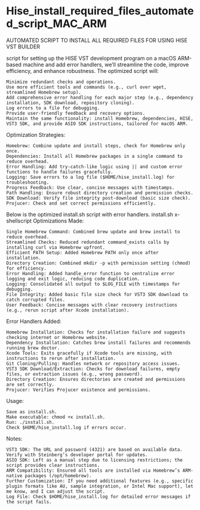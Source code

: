 # Hise_install_required_files_automated_script_MAC_ARM
AUTOMATED SCRIPT TO INSTALL ALL REQUIRED FILES FOR USING HISE VST BUILDER

script for setting up the HISE VST development program on a macOS ARM-based machine and add error handlers, we’ll streamline the code, improve efficiency, and enhance robustness. The optimized script will:

    Minimize redundant checks and operations.
    Use more efficient tools and commands (e.g., curl over wget, streamlined Homebrew setup).
    Add comprehensive error handling for each major step (e.g., dependency installation, SDK download, repository cloning).
    Log errors to a file for debugging.
    Provide user-friendly feedback and recovery options.
    Maintain the same functionality: install Homebrew, dependencies, HISE, VST3 SDK, and provide ASIO SDK instructions, tailored for macOS ARM.

Optimization Strategies:

    Homebrew: Combine update and install steps, check for Homebrew only once.
    Dependencies: Install all Homebrew packages in a single command to reduce overhead.
    Error Handling: Add try-catch-like logic using || and custom error functions to handle failures gracefully.
    Logging: Save errors to a log file ($HOME/hise_install.log) for troubleshooting.
    Progress Feedback: Use clear, concise messages with timestamps.
    Path Handling: Ensure robust directory creation and permission checks.
    SDK Download: Verify file integrity post-download (basic size check).
    Projucer: Check and set correct permissions efficiently.

Below is the optimized install.sh script with error handlers.
install.sh
x-shellscript
Optimizations Made:

    Single Homebrew Command: Combined brew update and brew install to reduce overhead.
    Streamlined Checks: Reduced redundant command_exists calls by installing curl via Homebrew upfront.
    Efficient PATH Setup: Added Homebrew PATH only once after installation.
    Directory Creation: Combined mkdir -p with permission setting (chmod) for efficiency.
    Error Handling: Added handle_error function to centralize error logging and exit logic, reducing code duplication.
    Logging: Consolidated all output to $LOG_FILE with timestamps for debugging.
    File Integrity: Added basic file size check for VST3 SDK download to catch corrupted files.
    User Feedback: Concise messages with clear recovery instructions (e.g., rerun script after Xcode installation).

Error Handlers Added:

    Homebrew Installation: Checks for installation failure and suggests checking internet or Homebrew website.
    Dependency Installation: Catches brew install failures and recommends running brew doctor.
    Xcode Tools: Exits gracefully if Xcode tools are missing, with instructions to rerun after installation.
    Git Cloning/Pulling: Handles network or repository access issues.
    VST3 SDK Download/Extraction: Checks for download failures, empty files, or extraction issues (e.g., wrong password).
    Directory Creation: Ensures directories are created and permissions are set correctly.
    Projucer: Verifies Projucer existence and permissions.

Usage:

    Save as install.sh.
    Make executable: chmod +x install.sh.
    Run: ./install.sh.
    Check $HOME/hise_install.log if errors occur.

Notes:

    VST3 SDK: The URL and password (4321) are based on available data. Verify with Steinberg’s developer portal for updates.
    ASIO SDK: Left as a manual step due to licensing restrictions; the script provides clear instructions.
    ARM Compatibility: Ensured all tools are installed via Homebrew’s ARM-native packages (/opt/homebrew).
    Further Customization: If you need additional features (e.g., specific plugin formats like AU, sample integration, or Intel Mac support), let me know, and I can adjust the script.
    Log File: Check $HOME/hise_install.log for detailed error messages if the script fails.
